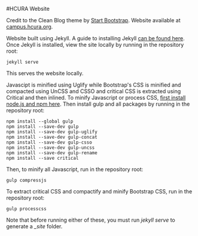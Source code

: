 #HCURA Website

Credit to the Clean Blog theme by [Start Bootstrap](http://startbootstrap.com/).  Website available at [campus.hcura.org](campus.hcura.org).

Website built using Jekyll.  A guide to installing Jekyll [can be found here](http://jekyllrb.com/docs/installation/).  Once Jekyll is installed, view the site locally by running in the repository root:

    jekyll serve

This serves the website locally.

Javascipt is minified using Uglify while Bootstrap's CSS is minified and compacted using UnCSS and CSSO and critical CSS is extracted using Critical and then inlined.  To minify Javascript or process CSS, [first install node.js and npm here](https://nodejs.org/download/).  Then install gulp and all packages by running in the repository root:

    npm install --global gulp
    npm install --save-dev gulp
    npm install --save-dev gulp-uglify
    npm install --save-dev gulp-concat
    npm install --save-dev gulp-csso
    npm install --save-dev gulp-uncss
    npm install --save-dev gulp-rename
    npm install --save critical

Then, to minify all Javascript, run in the repository root:

    gulp compressjs

To extract critical CSS and compactify and minify Bootstrap CSS, run in the repository root:

    gulp processcss

Note that before running either of these, you must run *jekyll serve* to generate a *_site* folder.
